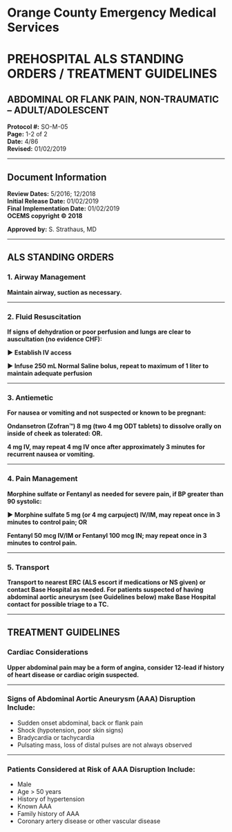 # Orange County Emergency Medical Services
# PREHOSPITAL ALS STANDING ORDERS / TREATMENT GUIDELINES
## ABDOMINAL OR FLANK PAIN, NON-TRAUMATIC – ADULT/ADOLESCENT

**Protocol #:** SO-M-05  
**Page:** 1-2 of 2  
**Date:** 4/86  
**Revised:** 01/02/2019

---

## Document Information

**Review Dates:** 5/2016; 12/2018  
**Initial Release Date:** 01/02/2019  
**Final Implementation Date:** 01/02/2019  
**OCEMS copyright © 2018**

**Approved by:** S. Strathaus, MD

---

## ALS STANDING ORDERS

### 1. Airway Management

**Maintain airway, suction as necessary.**

---

### 2. Fluid Resuscitation

**If signs of dehydration or poor perfusion and lungs are clear to auscultation (no evidence CHF):**

**► Establish IV access**

**► Infuse 250 mL Normal Saline bolus, repeat to maximum of 1 liter to maintain adequate perfusion**

---

### 3. Antiemetic

**For nausea or vomiting and not suspected or known to be pregnant:**

**Ondansetron (Zofran™) 8 mg (two 4 mg ODT tablets) to dissolve orally on inside of cheek as tolerated: OR.**

**4 mg IV, may repeat 4 mg IV once after approximately 3 minutes for recurrent nausea or vomiting.**

---

### 4. Pain Management

**Morphine sulfate or Fentanyl as needed for severe pain, if BP greater than 90 systolic:**

**► Morphine sulfate 5 mg (or 4 mg carpuject) IV/IM, may repeat once in 3 minutes to control pain; OR**

**Fentanyl 50 mcg IV/IM or Fentanyl 100 mcg IN; may repeat once in 3 minutes to control pain.**

---

### 5. Transport

**Transport to nearest ERC (ALS escort if medications or NS given) or contact Base Hospital as needed. For patients suspected of having abdominal aortic aneurysm (see Guidelines below) make Base Hospital contact for possible triage to a TC.**

---

## TREATMENT GUIDELINES

### Cardiac Considerations

**Upper abdominal pain may be a form of angina, consider 12-lead if history of heart disease or cardiac origin suspected.**

---

### Signs of Abdominal Aortic Aneurysm (AAA) Disruption Include:

- Sudden onset abdominal, back or flank pain
- Shock (hypotension, poor skin signs)
- Bradycardia or tachycardia
- Pulsating mass, loss of distal pulses are not always observed

---

### Patients Considered at Risk of AAA Disruption Include:

- Male
- Age > 50 years
- History of hypertension
- Known AAA
- Family history of AAA
- Coronary artery disease or other vascular disease
